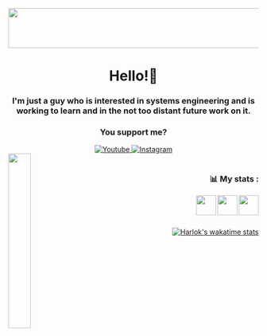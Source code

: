 <div id="header" align="center">
  <img src="https://media.giphy.com/media/tgaKfD7BPqeTBmq3TR/giphy.gif" width="1000px" height="80px">
    <h1 align="center">Hello!👋</h1>
    <h3 align="center">I'm just a guy who is interested in systems engineering and is working to learn and in the not too distant future work on it.</h3>
    <h3 align="center">You support me?</h3>
  <a href="https://www.youtube.com/channel/UCZuP9e-AhAm1BXrz5ojq5_g">
   <img alt="Youtube" title="Youtube" src="https://img.shields.io/badge/-Youtube-red?style=for-the-badge&logo=youtube&logoColor=white"/>
  </a>
  <a href="https://www.instagram.com/thelizrof/?next=%2F">
   <img alt="Instagram" title="Instagram" src="https://img.shields.io/badge/-Instagram-purple?style=for-the-badge&logo=Instagram&logoColor=white"/>
  </a>
</div>
<div>
   <img align="left" src="https://media.giphy.com/media/6cyetttpTEhNqTJ8ZL/giphy.gif" width="30%"> 
</div>
<br>
<div align="right">
  <h3>📊 My stats :</h3>
    <img align="right" src="https://topperworld.in/media/2023/02/Javascript.png" width="40px">
    <img align="right" src="https://cdn.pixabay.com/photo/2017/08/05/11/16/logo-2582747_1280.png" width="40px">
    <img align="right" src="https://cdn.pixabay.com/photo/2017/08/05/11/16/logo-2582748_1280.png" width="40px">
<br>
<br>
<br>
  
   [![Harlok's wakatime stats](https://github-readme-stats.vercel.app/api/wakatime?username=@TheLizrof)](https://github.com/anuraghazra/github-readme-stats)
   
</div>
